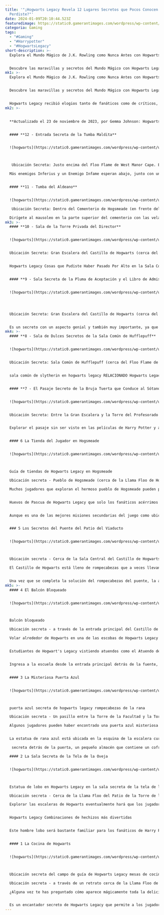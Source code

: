 ```yaml
---
title: '"¡Hogwarts Legacy Revela 12 Lugares Secretos que Pocos Conocen! ¿Te los
  Perdiste?"'
date: 2024-01-09T20:10:44.523Z
featuredimage: https://static0.gamerantimages.com/wordpress/wp-content/uploads/2023/05/hogwarts-legacy-secret-rooms.jpg?q=50&fit=contain&w=1140&h=&dpr=1.5
categoria: Gaming
tags:
  - "#Gaming"
  - "#Harrypotter"
  - "#HogwartsLegacy"
short-description: >-
  Explora el Mundo Mágico de J.K. Rowling como Nunca Antes con Hogwarts Legacy


  Descubre las maravillas y secretos del Mundo Mágico con Hogwarts Legacy, desarrollado por Avalanche Software. Este juego presenta un vasto mundo abierto lleno de acción y jugabilidad de rol, cautivando a los fanáticos de los libros y películas de Harry Potter con su ambiciosa interpretación de la historia de la franquicia. Ambientado casi cien años antes de los eventos principales de la saga de Harry Potter, en algún momento de finales del siglo XIX, los jugadores asumen el papel de un estudiante de quinto año en la escuela de Hogwarts, donde misterios y magia los esperan en cada rincón.
mk1: >-
  Explora el Mundo Mágico de J.K. Rowling como Nunca Antes con Hogwarts Legacy


  Descubre las maravillas y secretos del Mundo Mágico con Hogwarts Legacy, desarrollado por Avalanche Software. Este juego presenta un vasto mundo abierto lleno de acción y jugabilidad de rol, cautivando a los fanáticos de los libros y películas de Harry Potter con su ambiciosa interpretación de la historia de la franquicia. Ambientado casi cien años antes de los eventos principales de la saga de Harry Potter, en algún momento de finales del siglo XIX, los jugadores asumen el papel de un estudiante de quinto año en la escuela de Hogwarts, donde misterios y magia los esperan en cada rincón.


  Hogwarts Legacy recibió elogios tanto de fanáticos como de críticos, consolidando su estatus como el mejor juego de Harry Potter jamás creado. Ofrece una experiencia mágica nunca antes vista, llena de bestias fantásticas, poderosos hechizos y ubicaciones secretas esperando ser descubiertas. Hogwarts Legacy presenta un maravilloso mundo abierto repleto de cosas que hacer y lugares por descubrir. Aquí te presentamos las ubicaciones ocultas más intrigantes en Hogwarts Legacy que los jugadores podrían haber pasado por alto.
mk2: >-
  

  **Actualizado el 23 de noviembre de 2023, por Gemma Johnson: Hogwarts Legacy está repleto de secretos para que los jugadores los descubran, con diversas salas y ubicaciones ocultas en el mágico RPG. Muchos de los secretos de Hogwarts Legacy están escondidos dentro de las paredes del propio castillo de Hogwarts, desde salas secretas hasta pasadizos ocultos. Sin embargo, también hay muchos otros tipos de secretos por descubrir en su vasto mundo abierto. Es crucial destacar que muchos de sus misterios no siempre se revelan al pulsar repetidamente Revelio y a menudo pueden estar a la vista o depender de otros requisitos para encontrarlos, como regresar para desenterrar una ubicación secreta específica por la noche o después de obtener ciertos hechizos. Como resultado, algunos jugadores podrían pasar por alto algunos de los mejores secretos de Hogwarts Legacy, pero puede ser una alegría seguir descubriendo más y desbloquear aquellos que se hayan pasado por alto anteriormente.**


  #### **12 - Entrada Secreta de la Tumba Maldita**


  ![hogwarts](https://static0.gamerantimages.com/wordpress/wp-content/uploads/2023/11/hogwarts-legacy-cursed-tomb-secret-door-entrance.jpg?q=50&fit=crop&w=1500&dpr=1.5 "hogwarts")



   Ubicación Secreta: Justo encima del Floo Flame de West Manor Cape. En la costa de West Manor Cape, puede parecer que los jugadores solo pueden acceder a los secretos cercanos de la mansión a través de una puerta cerrada de nivel tres. Sin embargo, eso no es necesariamente cierto. Si los jugadores pueden usar un hechizo de fuego como Incendio o Confringo, pueden encender el cuenco frente a la estatua ominosa frente a la mansión para revelar un interruptor oculto. Cuando se pisa este interruptor secreto, lleva a los jugadores a la cripta escalofriante y parecida a una tumba debajo.

  Más enemigos Inferius y un Enemigo Infame esperan abajo, junto con un cofre que desencadena la búsqueda secundaria de la Tumba Maldita de Hogwarts Legacy. Los jugadores deben buscar en otro lugar la ubicación de la Tumba Maldita, pero este camino les da un buen comienzo.


  #### **11 - Tumba del Aldeano**


  ![hogwarts](https://static0.gamerantimages.com/wordpress/wp-content/uploads/2023/11/hogwarts-legacy-tomb-of-the-villager-hidden-secret-entrance.jpg?q=50&fit=crop&w=1500&dpr=1.5 "hogwarts")

   Ubicación Secreta: Dentro del Cementerio de Hogsmeade (en frente del Floo Flame de West Hogsmeade). Hay aún más secretos de Hogwarts Legacy relacionados con tumbas para que los jugadores los encuentren en las afueras del idílico pueblo de Hogsmeade, pero con un giro. Algunos jugadores podrían pasar por alto fácilmente esta ubicación secreta en el Cementerio de Hogsmeade, ya que solo es accesible por la noche.

  Dirígete al mausoleo en la parte superior del cementerio con las velas e interactúa con la puerta por la noche para revelar una entrada oculta al rompecabezas de la Tumba del Aldeano de Hogwarts Legacy. Además de resolver el rompecabezas, hay algunos enemigos Ashwinder para que los jugadores luchen, lo que hace que esta ubicación secreta sea fácil de pasar por alto.
mk3: >-
  #### **10 - Sala de la Torre Privada del Director** 


  ![hogwarts](https://static0.gamerantimages.com/wordpress/wp-content/uploads/2023/11/hogwarts-legacy-headmaster-private-tower-room-secret-room.jpg?q=50&fit=crop&w=1500&dpr=1.5 "hogwarts")


  Ubicación Secreta: Gran Escalera del Castillo de Hogwarts (cerca del Floo Flame de la Sala de Trofeos). Para encontrar todos los secretos de Hogwarts Legacy, dominar el hechizo Alohomora se vuelve necesario al encontrar las estatuas de Demiguise de Hogwarts Legacy. Tomarse el tiempo para ayudar al Sr. Moon y mejorar Alohomora permitirá a los jugadores acceder a áreas secretas en el Castillo de Hogwarts, incluida la Sala de la Torre Privada del Director, oculta detrás de una puerta cerrada de nivel tres.


  Hogwarts Legacy Cosas que Pudiste Haber Pasado Por Alto en la Sala Común de Ravenclaw RELACIONADO Hogwarts Legacy: 11 Cosas que Pudiste Haber Pasado Por Alto en la Sala Común de Ravenclaw La Sala Común de Ravenclaw tiene bastantes secretos. Aquí hay algunas cosas que los jugadores podrían haber pasado por alto. Una vez dentro, los jugadores pueden encontrar la Llave de Admisión para acceder a áreas más ocultas. También es una sala hermosa que vale la pena descubrir, con su diseño acogedor de color azul celestial y una ventana intrincada que da a los terrenos.


  #### **9 - Sala Secreta de la Pluma de Aceptación y el Libro de Admisión** 


  ![hogwarts](https://static0.gamerantimages.com/wordpress/wp-content/uploads/2023/05/hogwarts-legacy-book-of-admittance-secret-room.jpg?q=50&fit=crop&w=1500&dpr=1.5 "hogwarts")




  Ubicación Secreta: Gran Escalera del Castillo de Hogwarts (cerca del Floo Flame de la Sala de Trofeos). La Pluma de Aceptación y el Libro de Admisión pertenecen a una de las salas secretas de Hogwarts Legacy cerca de la Oficina del Director, que también sirve como ubicación de una página de guía de campo coleccionable. Para encontrar esta área oculta, los jugadores deben desbloquear el complicado rompecabezas de la puerta de la oficina del Director de Hogwarts Legacy cerca de la sala de trofeos en el área de la Gran Escalera del mapa de Hogwarts.


  Es un secreto con un aspecto genial y también muy importante, ya que la página coleccionable de la guía de campo explica la pluma animada y el libro colocados por los Fundadores de Hogwarts y registra a cada estudiante prospecto cuando muestran signos de magia.
mk4: >-
  #### **8 - Sala de Dulces Secretos de la Sala Común de Hufflepuff** 


  ![hogwarts](https://static0.gamerantimages.com/wordpress/wp-content/uploads/2023/05/hogwarts-legacy-hufflepuff-secret-bookcase-door.jpg?q=50&fit=crop&w=1500&dpr=1.5 "hogwarts")


  Ubicación Secreta: Sala Común de Hufflepuff (cerca del Floo Flame de la Gran Escalera). Los jugadores que eligieron Hufflepuff para su Casa podrían haber pasado por alto uno de los secretos de la Sala Común de Hufflepuff en Hogwarts Legacy, oculto a plena vista. Una estantería aparentemente inocente de Hufflepuff funciona como una puerta oculta, llevando a una sala secreta de Hufflepuff a menudo pasada por alto, ¡el lugar perfecto para una merienda de medianoche!


  sala común de slytherin en hogwarts legacy RELACIONADO Hogwarts Legacy: 8 Cosas que Pudiste Haber Pasado Por Alto en la Sala Común de Slytherin La sala común de Slytherin contiene muchos detalles y guiños a los libros de Harry Potter que los jugadores de Hogwarts Legacy podrían no notar al principio. Dentro de la pequeña habitación, los jugadores encuentran dulces para consumir y un cofre cerrado de nivel dos. Aunque es un espacio pequeño, es una ubicación fácil de pasar por alto para algunos jugadores, dada su entrada discreta y su tamaño reducido en el mapa.


  #### **7 - El Pasaje Secreto de la Bruja Tuerta que Conduce al Sótano de Honeydukes** 


  ![hogwarts](https://static0.gamerantimages.com/wordpress/wp-content/uploads/2023/05/hogwarts-legacy-one-eyed-witch-secret-passage.jpg?q=50&fit=crop&w=1500&dpr=1.5 "hogwarts")


  Ubicación Secreta: Entre la Gran Escalera y la Torre del Profesorado (Floo Flame de la Gran Escalera). Para los jugadores aficionados a los dulces, ¿qué mejor lugar para explorar que Honeydukes? Sin embargo, los fanáticos de Harry Potter y el Prisionero de Azkaban podrían preguntarse si es posible aventurarse en el pasaje de la Bruja Tuerta de la película. ¡Bueno, lo es! En la búsqueda secundaria "Descendiendo por Dulces" de Hogwarts Legacy, los jugadores pueden abrir una puerta oculta en la estatua de la Bruja Tuerta y viajar por el pasaje secreto hasta un sótano explorable de Honeydukes en Hogsmeade.


  Explorar el pasaje sin ser visto en las películas de Harry Potter y acechar por Honeydukes para conseguir dulces se siente mágico, ¡como un secreto de Hogwarts Legacy que es fácil pasar por alto si los jugadores no completan esta búsqueda específica!


  #### 6 La Tienda del Jugador en Hogsmeade


  ![hogwarts](https://static0.gamerantimages.com/wordpress/wp-content/uploads/2023/04/hogwarts-legacy-hogsmeade-shop-guide.jpg?q=50&fit=crop&w=1500&dpr=1.5 "hogwarts")



  Guía de tiendas de Hogwarts Legacy en Hogsmeade

  Ubicación secreta - Pueblo de Hogsmeade (cerca de la Llama Floo de Hogsmeade Sur).

  Muchos jugadores que exploran el hermoso pueblo de Hogsmeade pueden preguntarse cómo entrar en su misterioso edificio tapiado. Sin embargo, pertenece a una misión exclusiva de la tienda embrujada de PlayStation llamada "Minding Your Own Business" ("Ocupándote de tus propios asuntos"), donde los afortunados jugadores pueden poner sus manos en la tienda del jugador de Hogwarts Legacy en Hogsmeade.


  Huevos de Pascua de Hogwarts Legacy que solo los fanáticos acérrimos notaron


  Aunque es una de las mejores misiones secundarias del juego como ubicación secreta exclusiva, los jugadores no deben preocuparse demasiado por personalizar demasiado la tienda, ya que no es posible personalizarla de muchas maneras, solo elegir un nombre de una selección y tratarla básicamente como uno de los muchos comerciantes del juego, aunque solo para vender artículos.


  ### 5 Los Secretos del Puente del Patio del Viaducto


  ![hogwarts](https://static0.gamerantimages.com/wordpress/wp-content/uploads/2023/02/hogwarts-legacy-bridge-puzzle-brazier-2.jpg?q=50&fit=crop&w=1500&dpr=1.5 "hogwarts")



  Ubicación secreta - Cerca de la Sala Central del Castillo de Hogwarts.

  El Castillo de Hogwarts está lleno de rompecabezas que a veces llevan a los jugadores a ubicaciones secretas, como el rompecabezas del puente del patio del viaducto de Hogwarts Legacy. Busca el puente con braseros y varias alcantarillas cerca de la Sala Central. Uno es un pasadizo secreto hacia una cámara subterránea. Sin embargo, los jugadores deben resolver el rompecabezas del puente para abrirlo, encendiendo los braseros con un hechizo de fuego como Incendio y moviendo los símbolos en el orden correcto.


  Una vez que se completa la solución del rompecabezas del puente, la alcantarilla se abre, permitiendo a los jugadores sumergirse en un pasadizo secreto de alcantarillado debajo del puente para encontrar dos cofres de colección y un cofre legendario. También completa uno de los desafíos secretos de Hogwarts Legacy.
mk5: >-
  #### 4 El Balcón Bloqueado


  ![hogwarts](https://static0.gamerantimages.com/wordpress/wp-content/uploads/2023/02/collage-maker-09-feb-2023-09-40-am.jpg?q=50&fit=crop&w=1500&dpr=1.5 "hogwarts")



  Balcón bloqueado

  Ubicación secreta - a través de la entrada principal del Castillo de Hogwarts.

  Volar alrededor de Hogwarts en una de las escobas de Hogwarts Legacy lleva a los jugadores a encontrarse con una torre con dos cofres y ninguna forma directa para que los jugadores aterricen en su balcón. Sin embargo, la clave es llegar al lugar en otro lugar del Castillo.


  Estudiantes de Hogwart's Legacy vistiendo atuendos como el Atuendo de Herodiana, el Jefe Bromista de Zonko, Atuendo de Montar en Tan


  Ingresa a la escuela desde la entrada principal detrás de la fuente, sube la escalera a la derecha, luego toma a la izquierda y sube las escaleras hasta la cima para llegar al balcón desde el interior. Una vez allí, los jugadores encontrarán un cofre del tesoro que contiene un misterioso objeto legendario y una estatua de rana que los transporta al otro lado del balcón para encontrar más cofres con un magnífico mango de varita roja en su interior.


  #### 3 La Misteriosa Puerta Azul


  ![hogwarts](https://static0.gamerantimages.com/wordpress/wp-content/uploads/2023/05/hogwarts-legacy-secret-blue-door.jpg?q=50&fit=crop&w=1500&dpr=1.5 "hogwarts")



  puerta azul secreta de hogwarts legacy rompecabezas de la rana

  Ubicación secreta - Un pasillo entre la Torre de la Facultad y la Torre de Gryffindor.

  Algunos jugadores pueden haber encontrado una puerta azul misteriosa sobre un pasillo en el Castillo de Hogwarts que parece inalcanzable, e incluso la mayoría de los jugadores podrían pasar por alto por completo. Sin embargo, es posible acceder a ella. Los jugadores pueden encontrar la puerta que da al pasillo que da a la base de la Torre de la Facultad en el Ala Sur, justo frente a la parte inferior de la Torre de Gryffindor.


  La estatua de rana azul está ubicada en la esquina de la escalera curva en la parte superior de las escaleras. Al interactuar con la rana, los jugadores son transportados a la habitación

   secreta detrás de la puerta, un pequeño almacén que contiene un cofre con un mango de varita en su interior, otro secreto bien escondido de Hogwarts Legacy a la vista de todos.

  #### 2 La Sala Secreta de la Tela de la Oveja


  ![hogwarts](https://static0.gamerantimages.com/wordpress/wp-content/uploads/2023/03/hogwarts-legacy-werewolf-statue-werewolf-tapestry-room-1.jpg?q=50&fit=crop&w=1500&dpr=1.5 "hogwarts")



  Estatua de lobo en Hogwarts Legacy en la sala secreta de la tela de la oveja

  Ubicación secreta - Cerca de la Llama Floo del Patio de la Torre de la Campana.

  Explorar las escaleras de Hogwarts eventualmente hará que los jugadores se encuentren con una tela en una pared con una K en ella. A primera vista, hay poco notable en la tela, y es fácil pasar de largo sin mirar dos veces. Sin embargo, la K es una puerta secreta que conduce a la sala secreta de la tela de la oveja de Hogwarts Legacy.


  Hogwarts Legacy Combinaciones de hechizos más divertidas


  Este hombre lobo será bastante familiar para los fanáticos de Harry Potter, ya que se parece al que el profesor Lupin se transforma en Harry Potter y el Prisionero de Azkaban. También hay un cofre en la segunda habitación que los jugadores pueden reclamar para obtener un Abrigo Real Granate, junto con tapices interactivos que cuentan una trágica historia de hombre lobo.


  #### 1 La Cocina de Hogwarts


  ![hogwarts](https://static0.gamerantimages.com/wordpress/wp-content/uploads/2023/03/hogwarts-legacy-field-guide-page-location-kitchens-2.jpg?q=50&fit=crop&w=1500&dpr=1.5 "hogwarts")



  Ubicación secreta del campo de guía de Hogwarts Legacy mesas de cocina

  Ubicación secreta - a través de un retrato cerca de la Llama Floo de la Gran Escalera.

  ¿Alguna vez te has preguntado cómo aparece mágicamente toda la deliciosa comida en las mesas del Gran Salón? Los jugadores pueden verlo por sí mismos accediendo a la cocina oculta del Castillo de Hogwarts. Sin embargo, encontrar la ubicación de la cocina de Hogwarts Legacy puede ser complicado a menos que los jugadores sepan dónde buscar su entrada secreta de retrato frutal, donde los jugadores deben hacer cosquillas a la pera para entrar.


  Es un encantador secreto de Hogwarts Legacy que permite a los jugadores ver cómo se preparan las comidas, con duendes lavando platos, cocinando y colocando comida en las mesas para que aparezcan mágicamente en el Gran Salón de arriba. Los jugadores también pueden recopilar páginas de la guía de campo, revelando más sobre el estilo de vida de los elfos domésticos.
---
```

